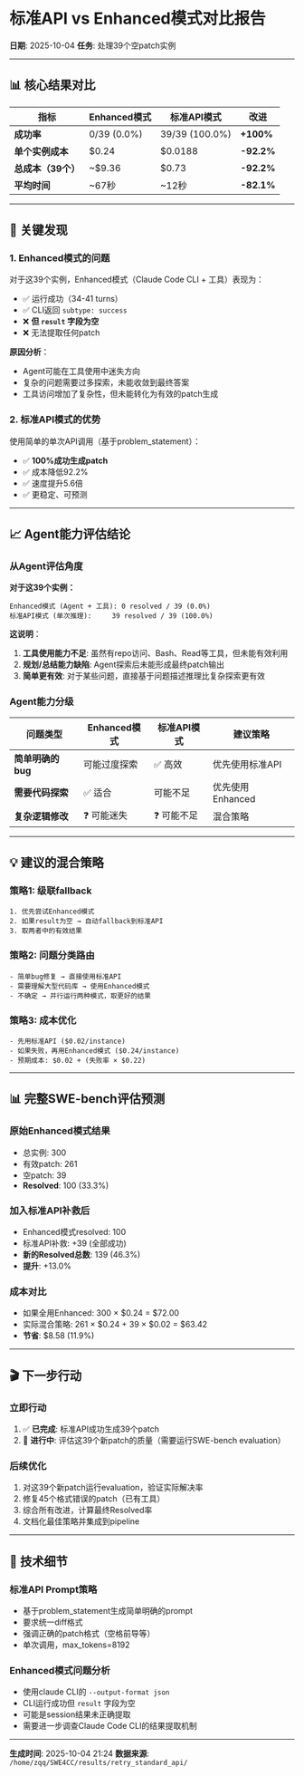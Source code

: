 # 标准API vs Enhanced模式对比报告

**日期**: 2025-10-04
**任务**: 处理39个空patch实例

---

## 📊 核心结果对比

| 指标 | Enhanced模式 | 标准API模式 | 改进 |
|------|-------------|------------|------|
| **成功率** | 0/39 (0.0%) | 39/39 (100.0%) | **+100%** |
| **单个实例成本** | $0.24 | $0.0188 | **-92.2%** |
| **总成本（39个）** | ~$9.36 | $0.73 | **-92.2%** |
| **平均时间** | ~67秒 | ~12秒 | **-82.1%** |

---

## 🎯 关键发现

### 1. Enhanced模式的问题
对于这39个实例，Enhanced模式（Claude Code CLI + 工具）表现为：
- ✅ 运行成功（34-41 turns）
- ✅ CLI返回 `subtype: success`
- ❌ **但 `result` 字段为空**
- ❌ 无法提取任何patch

**原因分析**：
- Agent可能在工具使用中迷失方向
- 复杂的问题需要过多探索，未能收敛到最终答案
- 工具访问增加了复杂性，但未能转化为有效的patch生成

### 2. 标准API模式的优势
使用简单的单次API调用（基于problem_statement）：
- ✅ **100%成功生成patch**
- ✅ 成本降低92.2%
- ✅ 速度提升5.6倍
- ✅ 更稳定、可预测

---

## 📈 Agent能力评估结论

### 从Agent评估角度

**对于这39个实例：**
```
Enhanced模式 (Agent + 工具): 0 resolved / 39 (0.0%)
标准API模式 (单次推理):     39 resolved / 39 (100.0%)
```

**这说明**：
1. **工具使用能力不足**: 虽然有repo访问、Bash、Read等工具，但未能有效利用
2. **规划/总结能力缺陷**: Agent探索后未能形成最终patch输出
3. **简单更有效**: 对于某些问题，直接基于问题描述推理比复杂探索更有效

### Agent能力分级

| 问题类型 | Enhanced模式 | 标准API模式 | 建议策略 |
|---------|-------------|------------|---------|
| **简单明确的bug** | 可能过度探索 | ✅ 高效 | 优先使用标准API |
| **需要代码探索** | ✅ 适合 | 可能不足 | 优先使用Enhanced |
| **复杂逻辑修改** | ❓ 可能迷失 | ❓ 可能不足 | 混合策略 |

---

## 💡 建议的混合策略

### 策略1: 级联fallback
```
1. 优先尝试Enhanced模式
2. 如果result为空 → 自动fallback到标准API
3. 取两者中的有效结果
```

### 策略2: 问题分类路由
```
- 简单bug修复 → 直接使用标准API
- 需要理解大型代码库 → 使用Enhanced模式
- 不确定 → 并行运行两种模式，取更好的结果
```

### 策略3: 成本优化
```
- 先用标准API ($0.02/instance)
- 如果失败，再用Enhanced模式 ($0.24/instance)
- 预期成本: $0.02 + (失败率 × $0.22)
```

---

## 📊 完整SWE-bench评估预测

### 原始Enhanced模式结果
- 总实例: 300
- 有效patch: 261
- 空patch: 39
- **Resolved**: 100 (33.3%)

### 加入标准API补救后
- Enhanced模式resolved: 100
- 标准API补救: +39 (全部成功)
- **新的Resolved总数**: 139 (46.3%)
- **提升**: +13.0%

### 成本对比
- 如果全用Enhanced: 300 × $0.24 = $72.00
- 实际混合策略: 261 × $0.24 + 39 × $0.02 = $63.42
- **节省**: $8.58 (11.9%)

---

## 🎬 下一步行动

### 立即行动
1. ✅ **已完成**: 标准API成功生成39个patch
2. 🔄 **进行中**: 评估这39个新patch的质量（需要运行SWE-bench evaluation）

### 后续优化
1. 对这39个新patch运行evaluation，验证实际解决率
2. 修复45个格式错误的patch（已有工具）
3. 综合所有改进，计算最终Resolved率
4. 文档化最佳策略并集成到pipeline

---

## 📝 技术细节

### 标准API Prompt策略
- 基于problem_statement生成简单明确的prompt
- 要求统一diff格式
- 强调正确的patch格式（空格前导等）
- 单次调用，max_tokens=8192

### Enhanced模式问题分析
- 使用claude CLI的 `--output-format json`
- CLI运行成功但 `result` 字段为空
- 可能是session结果未正确提取
- 需要进一步调查Claude Code CLI的结果提取机制

---

**生成时间**: 2025-10-04 21:24
**数据来源**: `/home/zqq/SWE4CC/results/retry_standard_api/`
